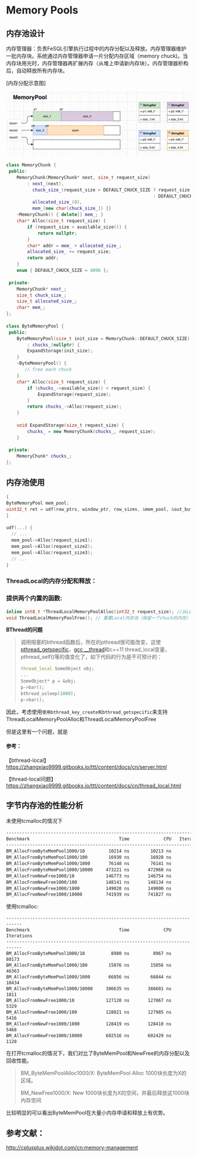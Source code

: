 # Memory Pools

## 内存池设计

内存管理器：负责FeSQL引擎执行过程中的内存分配以及释放。内存管理器维护一批内存块。系统通过内存管理器申请一片分配内存区域（memory chuck)。当内存块用光时，内存管理器再扩展内存（从堆上申请新内存块）。内存管理器析构后，自动释放所有内存块。

[内存分配示意图]

![image-20200722114338949](./img/memory_pool.png)

```C++
class MemoryChunk {
 public:
    MemoryChunk(MemoryChunk* next, size_t request_size)
        : next_(next),
          chuck_size_(request_size > DEFAULT_CHUCK_SIZE ? request_size
                                                        : DEFAULT_CHUCK_SIZE),
          allocated_size_(0),
          mem_(new char[chuck_size_]) {}
    ~MemoryChunk() { delete[] mem_; }
    char* Alloc(size_t request_size) {
        if (request_size > available_size()) {
            return nullptr;
        }
        char* addr = mem_ + allocated_size_;
        allocated_size_ += request_size;
        return addr;
    }  
    enum { DEFAULT_CHUCK_SIZE = 4096 };

 private:
    MemoryChunk* next_;
    size_t chuck_size_;
    size_t allocated_size_;
    char* mem_;
};

class ByteMemoryPool {
 public:
    ByteMemoryPool(size_t init_size = MemoryChunk::DEFAULT_CHUCK_SIZE)
        : chucks_(nullptr) {
        ExpandStorage(init_size);
    }
    ~ByteMemoryPool() {
       // free each chuck
    }
    char* Alloc(size_t request_size) {
        if (chucks_->available_size() < request_size) {
            ExpandStorage(request_size);
        }
        return chucks_->Alloc(request_size);
    }

    void ExpandStorage(size_t request_size) {
        chucks_ = new MemoryChunk(chucks_, request_size);
    }

 private:
    MemoryChunk* chucks_;
};
```





## 内存池使用

```C++
{
ByteMemoryPool mem_pool;
uint32_t ret = udf(row_ptrs, window_ptr, row_sizes, &mem_pool, &out_buf); // udf中将使用mem_pool申请临时内存
}

udf(...) {
  // ...
  mem_pool->Alloc(request_size1);
  mem_pool->Alloc(request_size2);
  mem_pool->Alloc(request_size3);
  // ...
}
```



### ThreadLocal的内存分配和释放：

### 提供两个内置的函数:

```c++
inline int8_t *ThreadLocalMemoryPoolAlloc(int32_t request_size); //从Local内存池申请request_size大小的内存
void ThreadLocalMemoryPoolFree(); // 重置Local内存池（保留一个chuck的内存）
```



**BThread的问题**

> 调用阻塞的bthread函数后，所在的pthread很可能改变，这使[pthread_getspecific](http://linux.die.net/man/3/pthread_getspecific)，[gcc __thread](https://gcc.gnu.org/onlinedocs/gcc-4.2.4/gcc/Thread_002dLocal.html)和c++11 thread_local变量，pthread_self()等的值变化了，如下代码的行为是不可预计的：
>
> ```c++
> thread_local SomeObject obj;
> ...
> SomeObject* p = &obj;
> p->bar();
> bthread_usleep(1000);
> p->bar();
> ```



因此，考虑使用`使用bthread_key_create和bthread_getspecific`来支持ThreadLocalMemoryPoolAlloc和ThreadLocalMemoryPoolFree

但是这里有一个问题，就是

#### 参考：

【bthread-local】https://zhangxiao9999.gitbooks.io/ttt/content/docs/cn/server.html 

【thread-local问题】https://zhangxiao9999.gitbooks.io/ttt/content/docs/cn/thread_local.html



## 字节内存池的性能分析

未使用tcmalloc的情况下

```tex
----------------------------------------------------------------------------
Benchmark                                  Time             CPU   Iterations
----------------------------------------------------------------------------
BM_AllocFromByteMemPool1000/10         10214 ns        10213 ns        68345
BM_AllocFromByteMemPool1000/100        16930 ns        16928 ns        41018
BM_AllocFromByteMemPool1000/1000       76148 ns        76141 ns         9031
BM_AllocFromByteMemPool1000/10000     473221 ns       472960 ns         1515
BM_AllocFromNewFree1000/10            146773 ns       146754 ns         4707
BM_AllocFromNewFree1000/100           148141 ns       148134 ns         4701
BM_AllocFromNewFree1000/1000          149020 ns       149000 ns         4724
BM_AllocFromNewFree1000/10000         741939 ns       741827 ns          978

```



使用tcmalloc:

```
----------------------------------------------------------------------------
Benchmark                                  Time             CPU   Iterations
----------------------------------------------------------------------------
BM_AllocFromByteMemPool1000/10          8980 ns         8967 ns        80173
BM_AllocFromByteMemPool1000/100        15076 ns        15056 ns        46363
BM_AllocFromByteMemPool1000/1000       66856 ns        66844 ns        10434
BM_AllocFromByteMemPool1000/10000     386635 ns       386601 ns         1811
BM_AllocFromNewFree1000/10            127120 ns       127067 ns         5329
BM_AllocFromNewFree1000/100           128021 ns       127985 ns         5416
BM_AllocFromNewFree1000/1000          128419 ns       128410 ns         5468
BM_AllocFromNewFree1000/10000         602516 ns       602429 ns         1128

```



在打开tcmalloc的情况下，我们对比了ByteMemPool和NewFree的内存分配以及回收性能。

>BM_ByteMemPoolAlloc1000/X: ByteMemPool Alloc 1000块长度为X的区域。
>
>BM_NewFree1000/X: New 1000块长度为X的空间，并最后释放这1000块内存空间

比较明显的可以看出ByteMemPool在大量小内存申请和释放上有优势。

## 参考文献：

http://cplusplus.wikidot.com/cn:memory-management